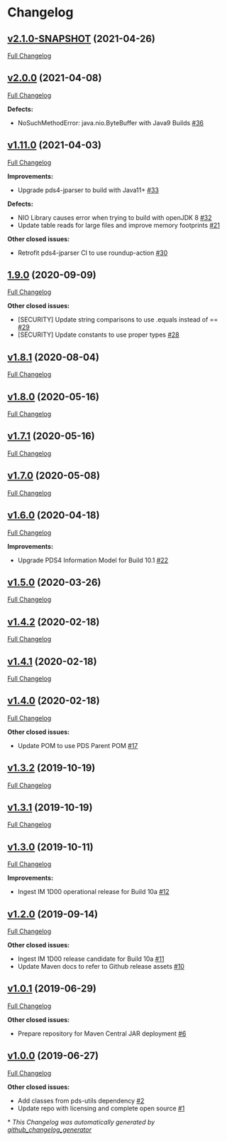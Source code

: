 # Changelog

## [v2.1.0-SNAPSHOT](https://github.com/NASA-PDS/pds4-jparser/tree/v2.1.0-SNAPSHOT) (2021-04-26)

[Full Changelog](https://github.com/NASA-PDS/pds4-jparser/compare/v2.0.0...v2.1.0-SNAPSHOT)

## [v2.0.0](https://github.com/NASA-PDS/pds4-jparser/tree/v2.0.0) (2021-04-08)

[Full Changelog](https://github.com/NASA-PDS/pds4-jparser/compare/v1.11.0...v2.0.0)

**Defects:**

- NoSuchMethodError: java.nio.ByteBuffer with Java9 Builds [\#36](https://github.com/NASA-PDS/pds4-jparser/issues/36)

## [v1.11.0](https://github.com/NASA-PDS/pds4-jparser/tree/v1.11.0) (2021-04-03)

[Full Changelog](https://github.com/NASA-PDS/pds4-jparser/compare/1.9.0...v1.11.0)

**Improvements:**

- Upgrade pds4-jparser to build with Java11+ [\#33](https://github.com/NASA-PDS/pds4-jparser/issues/33)

**Defects:**

- NIO Library causes error when trying to build with openJDK 8 [\#32](https://github.com/NASA-PDS/pds4-jparser/issues/32)
- Update table reads for large files and improve memory footprints [\#21](https://github.com/NASA-PDS/pds4-jparser/issues/21)

**Other closed issues:**

- Retrofit pds4-jparser CI to use roundup-action [\#30](https://github.com/NASA-PDS/pds4-jparser/issues/30)

## [1.9.0](https://github.com/NASA-PDS/pds4-jparser/tree/1.9.0) (2020-09-09)

[Full Changelog](https://github.com/NASA-PDS/pds4-jparser/compare/v1.8.1...1.9.0)

**Other closed issues:**

- \[SECURITY\] Update string comparisons to use .equals instead of == [\#29](https://github.com/NASA-PDS/pds4-jparser/issues/29)
- \[SECURITY\] Update constants to use proper types [\#28](https://github.com/NASA-PDS/pds4-jparser/issues/28)

## [v1.8.1](https://github.com/NASA-PDS/pds4-jparser/tree/v1.8.1) (2020-08-04)

[Full Changelog](https://github.com/NASA-PDS/pds4-jparser/compare/v1.8.0...v1.8.1)

## [v1.8.0](https://github.com/NASA-PDS/pds4-jparser/tree/v1.8.0) (2020-05-16)

[Full Changelog](https://github.com/NASA-PDS/pds4-jparser/compare/v1.7.1...v1.8.0)

## [v1.7.1](https://github.com/NASA-PDS/pds4-jparser/tree/v1.7.1) (2020-05-16)

[Full Changelog](https://github.com/NASA-PDS/pds4-jparser/compare/v1.7.0...v1.7.1)

## [v1.7.0](https://github.com/NASA-PDS/pds4-jparser/tree/v1.7.0) (2020-05-08)

[Full Changelog](https://github.com/NASA-PDS/pds4-jparser/compare/v1.6.0...v1.7.0)

## [v1.6.0](https://github.com/NASA-PDS/pds4-jparser/tree/v1.6.0) (2020-04-18)

[Full Changelog](https://github.com/NASA-PDS/pds4-jparser/compare/v1.5.0...v1.6.0)

**Improvements:**

- Upgrade PDS4 Information Model for Build 10.1 [\#22](https://github.com/NASA-PDS/pds4-jparser/issues/22)

## [v1.5.0](https://github.com/NASA-PDS/pds4-jparser/tree/v1.5.0) (2020-03-26)

[Full Changelog](https://github.com/NASA-PDS/pds4-jparser/compare/v1.4.2...v1.5.0)

## [v1.4.2](https://github.com/NASA-PDS/pds4-jparser/tree/v1.4.2) (2020-02-18)

[Full Changelog](https://github.com/NASA-PDS/pds4-jparser/compare/v1.4.1...v1.4.2)

## [v1.4.1](https://github.com/NASA-PDS/pds4-jparser/tree/v1.4.1) (2020-02-18)

[Full Changelog](https://github.com/NASA-PDS/pds4-jparser/compare/v1.4.0...v1.4.1)

## [v1.4.0](https://github.com/NASA-PDS/pds4-jparser/tree/v1.4.0) (2020-02-18)

[Full Changelog](https://github.com/NASA-PDS/pds4-jparser/compare/v1.3.2...v1.4.0)

**Other closed issues:**

- Update POM to use PDS Parent POM [\#17](https://github.com/NASA-PDS/pds4-jparser/issues/17)

## [v1.3.2](https://github.com/NASA-PDS/pds4-jparser/tree/v1.3.2) (2019-10-19)

[Full Changelog](https://github.com/NASA-PDS/pds4-jparser/compare/v1.3.1...v1.3.2)

## [v1.3.1](https://github.com/NASA-PDS/pds4-jparser/tree/v1.3.1) (2019-10-19)

[Full Changelog](https://github.com/NASA-PDS/pds4-jparser/compare/v1.3.0...v1.3.1)

## [v1.3.0](https://github.com/NASA-PDS/pds4-jparser/tree/v1.3.0) (2019-10-11)

[Full Changelog](https://github.com/NASA-PDS/pds4-jparser/compare/v1.2.0...v1.3.0)

**Improvements:**

- Ingest IM 1D00 operational release for Build 10a [\#12](https://github.com/NASA-PDS/pds4-jparser/issues/12)

## [v1.2.0](https://github.com/NASA-PDS/pds4-jparser/tree/v1.2.0) (2019-09-14)

[Full Changelog](https://github.com/NASA-PDS/pds4-jparser/compare/v1.0.1...v1.2.0)

**Other closed issues:**

- Ingest IM 1D00 release candidate for Build 10a [\#11](https://github.com/NASA-PDS/pds4-jparser/issues/11)
- Update Maven docs to refer to Github release assets [\#10](https://github.com/NASA-PDS/pds4-jparser/issues/10)

## [v1.0.1](https://github.com/NASA-PDS/pds4-jparser/tree/v1.0.1) (2019-06-29)

[Full Changelog](https://github.com/NASA-PDS/pds4-jparser/compare/v1.0.0...v1.0.1)

**Other closed issues:**

- Prepare repository for Maven Central JAR deployment [\#6](https://github.com/NASA-PDS/pds4-jparser/issues/6)

## [v1.0.0](https://github.com/NASA-PDS/pds4-jparser/tree/v1.0.0) (2019-06-27)

[Full Changelog](https://github.com/NASA-PDS/pds4-jparser/compare/94f50b01a34611730c57d48e0029650627c65825...v1.0.0)

**Other closed issues:**

- Add classes from pds-utils dependency [\#2](https://github.com/NASA-PDS/pds4-jparser/issues/2)
- Update repo with licensing and complete open source [\#1](https://github.com/NASA-PDS/pds4-jparser/issues/1)



\* *This Changelog was automatically generated by [github_changelog_generator](https://github.com/github-changelog-generator/github-changelog-generator)*
